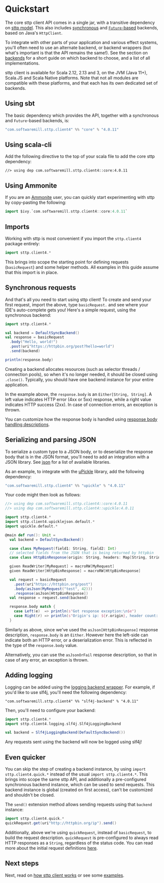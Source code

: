 # Quickstart

The core sttp client API comes in a single jar, with a transitive dependency on [sttp model](https://github.com/softwaremill/sttp-model). 
This also includes [synchronous](backends/synchronous.md) and [`Future`-based](backends/future.md) backends, based on Java's `HttpClient`.

To integrate with other parts of your application and various effect systems, you'll often need to use an alternate backend, or backend wrappers (but what's important is that the API remains the same!). See the section on [backends](backends/summary.md) for a short guide on which backend to choose, and a list of all implementations.

sttp client is available for Scala 2.12, 2.13 and 3, on the JVM (Java 11+), Scala.JS and Scala Native platforms. Note that not all modules are compatible with these platforms, and that each has its own dedicated set of backends.

## Using sbt

The basic dependency which provides the API, together with a synchronous and `Future`-based backends, is:

```scala
"com.softwaremill.sttp.client4" %% "core" % "4.0.11"
```

## Using scala-cli

Add the following directive to the top of your scala file to add the core sttp dependency:

```
//> using dep com.softwaremill.sttp.client4::core:4.0.11
```

## Using Ammonite

If you are an [Ammonite](https://ammonite.io) user, you can quickly start experimenting with sttp by copy-pasting the following:

```scala
import $ivy.`com.softwaremill.sttp.client4::core:4.0.11`
```

## Imports

Working with sttp is most convenient if you import the `sttp.client4` package entirely:

```scala
import sttp.client4.*
```

This brings into scope the starting point for defining requests (`basicRequest`) and some helper methods. All examples in this guide assume that this import is in place.

## Synchronous requests

And that's all you need to start using sttp client! To create and send your first request, import the above, type `basicRequest.` and see where your IDE's auto-complete gets you! Here's a simple request, using the synchronous backend:

```scala
import sttp.client4.*

val backend = DefaultSyncBackend()
val response = basicRequest
  .body("Hello, world!")  
  .post(uri"https://httpbin.org/post?hello=world")
  .send(backend)

println(response.body)            
```

Creating a backend allocates resources (such as selector threads / connection pools), so when it's no longer needed, it
should be closed using `.close()`. Typically, you should have one backend instance for your entire application.

In the example above, the `response.body` is an `Either[String, String]`. A left value indicates HTTP error (4xx or 5xx) 
response, while a right value indicates HTTP success (2xx). In case of connection errors, an exception is thrown.

You can customize how the response body is handled using [response body handling descriptions](responses/body.md).

## Serializing and parsing JSON

To serialize a custom type to a JSON body, or to deserialize the response body that is in the JSON format, you'll need
to add an integration with a JSON library. See [json](other/json.md) for a list of available libraries.

As an example, to integrate with the [uPickle](https://github.com/com-lihaoyi/upickle) library, add the following
dependency:

```scala
"com.softwaremill.sttp.client4" %% "upickle" % "4.0.11"
```

Your code might then look as follows:

```scala
//> using dep com.softwaremill.sttp.client4::core:4.0.11
//> using dep com.softwaremill.sttp.client4::upickle:4.0.11

import sttp.client4.*
import sttp.client4.upicklejson.default.*
import upickle.default.*

@main def run(): Unit =
  val backend = DefaultSyncBackend()

  case class MyRequest(field1: String, field2: Int)
  // selected fields from the JSON that is being returned by httpbin
  case class HttpBinResponse(origin: String, headers: Map[String, String])

  given ReadWriter[MyRequest] = macroRW[MyRequest]
  given ReadWriter[HttpBinResponse] = macroRW[HttpBinResponse]

  val request = basicRequest
    .post(uri"https://httpbin.org/post")
    .body(asJson(MyRequest("test", 42)))
    .response(asJson[HttpBinResponse])
  val response = request.send(backend)

  response.body match {
    case Left(e)  => println(s"Got response exception:\n$e")
    case Right(r) => println(s"Origin's ip: ${r.origin}, header count: ${r.headers.size}")
  }
```

Similarly as above, since we've used the `asJson[HttpBinResponse]` response description, `response.body` is an 
`Either`. However here the left-side can indicate both an HTTP error, or a deserialization error. This is 
reflected in the type of the `response.body` value.

Alternatively, you can use the `asJsonOrFail` response description, so that in case of any error, an exception is
thrown.

## Adding logging

Logging can be added using the [logging backend wrapper](backends/wrappers/logging.md). For example, if you'd like to
use slf4j, you'll need the following dependency:

```
"com.softwaremill.sttp.client4" %% "slf4j-backend" % "4.0.11"
```

Then, you'll need to configure your backend:

```scala
import sttp.client4.*
import sttp.client4.logging.slf4j.Slf4jLoggingBackend

val backend = Slf4jLoggingBackend(DefaultSyncBackend())
```

Any requests sent using the backend will now be logged using slf4j!

## Even quicker

You can skip the step of creating a backend instance, by using `import sttp.client4.quick.*` instead of the usual `import sttp.client4.*`.
This brings into scope the same sttp API, and additionally a pre-configured synchronous backend instance, which can be used to send requests. 
This backend instance is global (created on first access), can't be customized and shouldn't be closed.

The `send()` extension method allows sending requests using that `backend` instance:

```scala
import sttp.client4.quick.*
quickRequest.get(uri"http://httpbin.org/ip").send()
```

Additionally, above we're using `quickRequest`, instead of `basicRequest`, to build the request description. 
`quickRequest` is pre-configured to always read HTTP responses as a `String`, regardless of the status code. 
You can read more about the initial request definitions [here](requests/basics.md).

## Next steps

Next, read on [how sttp client works](how.md) or see some [examples](examples.md).
